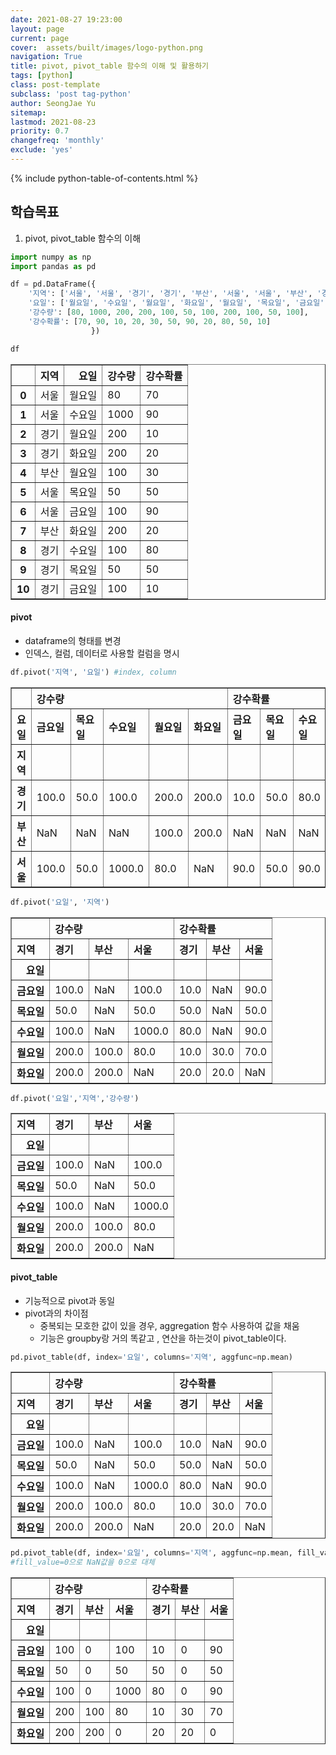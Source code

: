 ```yaml
---
date: 2021-08-27 19:23:00
layout: page
current: page
cover:  assets/built/images/logo-python.png
navigation: True
title: pivot, pivot_table 함수의 이해 및 활용하기
tags: [python]  
class: post-template
subclass: 'post tag-python'
author: SeongJae Yu
sitemap:
lastmod: 2021-08-23
priority: 0.7
changefreq: 'monthly'
exclude: 'yes'
---
```

{% include python-table-of-contents.html %}


## 학습목표
1. pivot, pivot_table 함수의 이해


```python
import numpy as np
import pandas as pd
```


```python
df = pd.DataFrame({
    '지역': ['서울', '서울', '경기', '경기', '부산', '서울', '서울', '부산', '경기', '경기', '경기'],
    '요일': ['월요일', '수요일', '월요일', '화요일', '월요일', '목요일', '금요일', '화요일', '수요일', '목요일', '금요일'],
    '강수량': [80, 1000, 200, 200, 100, 50, 100, 200, 100, 50, 100],
    '강수확률': [70, 90, 10, 20, 30, 50, 90, 20, 80, 50, 10]
                  })

df
```




<div>
<style scoped>
    .dataframe tbody tr th:only-of-type {
        vertical-align: middle;
    }

    .dataframe tbody tr th {
        vertical-align: top;
    }

    .dataframe thead th {
        text-align: right;
    }
</style>
<table border="1" class="dataframe">
  <thead>
    <tr style="text-align: right;">
      <th></th>
      <th>지역</th>
      <th>요일</th>
      <th>강수량</th>
      <th>강수확률</th>
    </tr>
  </thead>
  <tbody>
    <tr>
      <th>0</th>
      <td>서울</td>
      <td>월요일</td>
      <td>80</td>
      <td>70</td>
    </tr>
    <tr>
      <th>1</th>
      <td>서울</td>
      <td>수요일</td>
      <td>1000</td>
      <td>90</td>
    </tr>
    <tr>
      <th>2</th>
      <td>경기</td>
      <td>월요일</td>
      <td>200</td>
      <td>10</td>
    </tr>
    <tr>
      <th>3</th>
      <td>경기</td>
      <td>화요일</td>
      <td>200</td>
      <td>20</td>
    </tr>
    <tr>
      <th>4</th>
      <td>부산</td>
      <td>월요일</td>
      <td>100</td>
      <td>30</td>
    </tr>
    <tr>
      <th>5</th>
      <td>서울</td>
      <td>목요일</td>
      <td>50</td>
      <td>50</td>
    </tr>
    <tr>
      <th>6</th>
      <td>서울</td>
      <td>금요일</td>
      <td>100</td>
      <td>90</td>
    </tr>
    <tr>
      <th>7</th>
      <td>부산</td>
      <td>화요일</td>
      <td>200</td>
      <td>20</td>
    </tr>
    <tr>
      <th>8</th>
      <td>경기</td>
      <td>수요일</td>
      <td>100</td>
      <td>80</td>
    </tr>
    <tr>
      <th>9</th>
      <td>경기</td>
      <td>목요일</td>
      <td>50</td>
      <td>50</td>
    </tr>
    <tr>
      <th>10</th>
      <td>경기</td>
      <td>금요일</td>
      <td>100</td>
      <td>10</td>
    </tr>
  </tbody>
</table>
</div>



#### pivot
- dataframe의 형태를 변경
- 인덱스, 컬럼, 데이터로 사용할 컬럼을 명시


```python
df.pivot('지역', '요일') #index, column
```




<div>
<style scoped>
    .dataframe tbody tr th:only-of-type {
        vertical-align: middle;
    }

    .dataframe tbody tr th {
        vertical-align: top;
    }

    .dataframe thead tr th {
        text-align: left;
    }

    .dataframe thead tr:last-of-type th {
        text-align: right;
    }
</style>
<table border="1" class="dataframe">
  <thead>
    <tr>
      <th></th>
      <th colspan="5" halign="left">강수량</th>
      <th colspan="5" halign="left">강수확률</th>
    </tr>
    <tr>
      <th>요일</th>
      <th>금요일</th>
      <th>목요일</th>
      <th>수요일</th>
      <th>월요일</th>
      <th>화요일</th>
      <th>금요일</th>
      <th>목요일</th>
      <th>수요일</th>
      <th>월요일</th>
      <th>화요일</th>
    </tr>
    <tr>
      <th>지역</th>
      <th></th>
      <th></th>
      <th></th>
      <th></th>
      <th></th>
      <th></th>
      <th></th>
      <th></th>
      <th></th>
      <th></th>
    </tr>
  </thead>
  <tbody>
    <tr>
      <th>경기</th>
      <td>100.0</td>
      <td>50.0</td>
      <td>100.0</td>
      <td>200.0</td>
      <td>200.0</td>
      <td>10.0</td>
      <td>50.0</td>
      <td>80.0</td>
      <td>10.0</td>
      <td>20.0</td>
    </tr>
    <tr>
      <th>부산</th>
      <td>NaN</td>
      <td>NaN</td>
      <td>NaN</td>
      <td>100.0</td>
      <td>200.0</td>
      <td>NaN</td>
      <td>NaN</td>
      <td>NaN</td>
      <td>30.0</td>
      <td>20.0</td>
    </tr>
    <tr>
      <th>서울</th>
      <td>100.0</td>
      <td>50.0</td>
      <td>1000.0</td>
      <td>80.0</td>
      <td>NaN</td>
      <td>90.0</td>
      <td>50.0</td>
      <td>90.0</td>
      <td>70.0</td>
      <td>NaN</td>
    </tr>
  </tbody>
</table>
</div>




```python
df.pivot('요일', '지역')
```




<div>
<style scoped>
    .dataframe tbody tr th:only-of-type {
        vertical-align: middle;
    }

    .dataframe tbody tr th {
        vertical-align: top;
    }

    .dataframe thead tr th {
        text-align: left;
    }

    .dataframe thead tr:last-of-type th {
        text-align: right;
    }
</style>
<table border="1" class="dataframe">
  <thead>
    <tr>
      <th></th>
      <th colspan="3" halign="left">강수량</th>
      <th colspan="3" halign="left">강수확률</th>
    </tr>
    <tr>
      <th>지역</th>
      <th>경기</th>
      <th>부산</th>
      <th>서울</th>
      <th>경기</th>
      <th>부산</th>
      <th>서울</th>
    </tr>
    <tr>
      <th>요일</th>
      <th></th>
      <th></th>
      <th></th>
      <th></th>
      <th></th>
      <th></th>
    </tr>
  </thead>
  <tbody>
    <tr>
      <th>금요일</th>
      <td>100.0</td>
      <td>NaN</td>
      <td>100.0</td>
      <td>10.0</td>
      <td>NaN</td>
      <td>90.0</td>
    </tr>
    <tr>
      <th>목요일</th>
      <td>50.0</td>
      <td>NaN</td>
      <td>50.0</td>
      <td>50.0</td>
      <td>NaN</td>
      <td>50.0</td>
    </tr>
    <tr>
      <th>수요일</th>
      <td>100.0</td>
      <td>NaN</td>
      <td>1000.0</td>
      <td>80.0</td>
      <td>NaN</td>
      <td>90.0</td>
    </tr>
    <tr>
      <th>월요일</th>
      <td>200.0</td>
      <td>100.0</td>
      <td>80.0</td>
      <td>10.0</td>
      <td>30.0</td>
      <td>70.0</td>
    </tr>
    <tr>
      <th>화요일</th>
      <td>200.0</td>
      <td>200.0</td>
      <td>NaN</td>
      <td>20.0</td>
      <td>20.0</td>
      <td>NaN</td>
    </tr>
  </tbody>
</table>
</div>




```python
df.pivot('요일','지역','강수량')
```




<div>
<style scoped>
    .dataframe tbody tr th:only-of-type {
        vertical-align: middle;
    }

    .dataframe tbody tr th {
        vertical-align: top;
    }

    .dataframe thead th {
        text-align: right;
    }
</style>
<table border="1" class="dataframe">
  <thead>
    <tr style="text-align: right;">
      <th>지역</th>
      <th>경기</th>
      <th>부산</th>
      <th>서울</th>
    </tr>
    <tr>
      <th>요일</th>
      <th></th>
      <th></th>
      <th></th>
    </tr>
  </thead>
  <tbody>
    <tr>
      <th>금요일</th>
      <td>100.0</td>
      <td>NaN</td>
      <td>100.0</td>
    </tr>
    <tr>
      <th>목요일</th>
      <td>50.0</td>
      <td>NaN</td>
      <td>50.0</td>
    </tr>
    <tr>
      <th>수요일</th>
      <td>100.0</td>
      <td>NaN</td>
      <td>1000.0</td>
    </tr>
    <tr>
      <th>월요일</th>
      <td>200.0</td>
      <td>100.0</td>
      <td>80.0</td>
    </tr>
    <tr>
      <th>화요일</th>
      <td>200.0</td>
      <td>200.0</td>
      <td>NaN</td>
    </tr>
  </tbody>
</table>
</div>



#### pivot_table
- 기능적으로 pivot과 동일
- pivot과의 차이점
  - 중복되는 모호한 값이 있을 경우, aggregation 함수 사용하여 값을 채움
  - 기능은 groupby랑 거의 똑같고 , 연산을 하는것이 pivot_table이다.


```python
pd.pivot_table(df, index='요일', columns='지역', aggfunc=np.mean)
```




<div>
<style scoped>
    .dataframe tbody tr th:only-of-type {
        vertical-align: middle;
    }

    .dataframe tbody tr th {
        vertical-align: top;
    }

    .dataframe thead tr th {
        text-align: left;
    }

    .dataframe thead tr:last-of-type th {
        text-align: right;
    }
</style>
<table border="1" class="dataframe">
  <thead>
    <tr>
      <th></th>
      <th colspan="3" halign="left">강수량</th>
      <th colspan="3" halign="left">강수확률</th>
    </tr>
    <tr>
      <th>지역</th>
      <th>경기</th>
      <th>부산</th>
      <th>서울</th>
      <th>경기</th>
      <th>부산</th>
      <th>서울</th>
    </tr>
    <tr>
      <th>요일</th>
      <th></th>
      <th></th>
      <th></th>
      <th></th>
      <th></th>
      <th></th>
    </tr>
  </thead>
  <tbody>
    <tr>
      <th>금요일</th>
      <td>100.0</td>
      <td>NaN</td>
      <td>100.0</td>
      <td>10.0</td>
      <td>NaN</td>
      <td>90.0</td>
    </tr>
    <tr>
      <th>목요일</th>
      <td>50.0</td>
      <td>NaN</td>
      <td>50.0</td>
      <td>50.0</td>
      <td>NaN</td>
      <td>50.0</td>
    </tr>
    <tr>
      <th>수요일</th>
      <td>100.0</td>
      <td>NaN</td>
      <td>1000.0</td>
      <td>80.0</td>
      <td>NaN</td>
      <td>90.0</td>
    </tr>
    <tr>
      <th>월요일</th>
      <td>200.0</td>
      <td>100.0</td>
      <td>80.0</td>
      <td>10.0</td>
      <td>30.0</td>
      <td>70.0</td>
    </tr>
    <tr>
      <th>화요일</th>
      <td>200.0</td>
      <td>200.0</td>
      <td>NaN</td>
      <td>20.0</td>
      <td>20.0</td>
      <td>NaN</td>
    </tr>
  </tbody>
</table>
</div>




```python
pd.pivot_table(df, index='요일', columns='지역', aggfunc=np.mean, fill_value=0)
#fill_value=0으로 NaN값을 0으로 대체
```




<div>
<style scoped>
    .dataframe tbody tr th:only-of-type {
        vertical-align: middle;
    }

    .dataframe tbody tr th {
        vertical-align: top;
    }

    .dataframe thead tr th {
        text-align: left;
    }

    .dataframe thead tr:last-of-type th {
        text-align: right;
    }
</style>
<table border="1" class="dataframe">
  <thead>
    <tr>
      <th></th>
      <th colspan="3" halign="left">강수량</th>
      <th colspan="3" halign="left">강수확률</th>
    </tr>
    <tr>
      <th>지역</th>
      <th>경기</th>
      <th>부산</th>
      <th>서울</th>
      <th>경기</th>
      <th>부산</th>
      <th>서울</th>
    </tr>
    <tr>
      <th>요일</th>
      <th></th>
      <th></th>
      <th></th>
      <th></th>
      <th></th>
      <th></th>
    </tr>
  </thead>
  <tbody>
    <tr>
      <th>금요일</th>
      <td>100</td>
      <td>0</td>
      <td>100</td>
      <td>10</td>
      <td>0</td>
      <td>90</td>
    </tr>
    <tr>
      <th>목요일</th>
      <td>50</td>
      <td>0</td>
      <td>50</td>
      <td>50</td>
      <td>0</td>
      <td>50</td>
    </tr>
    <tr>
      <th>수요일</th>
      <td>100</td>
      <td>0</td>
      <td>1000</td>
      <td>80</td>
      <td>0</td>
      <td>90</td>
    </tr>
    <tr>
      <th>월요일</th>
      <td>200</td>
      <td>100</td>
      <td>80</td>
      <td>10</td>
      <td>30</td>
      <td>70</td>
    </tr>
    <tr>
      <th>화요일</th>
      <td>200</td>
      <td>200</td>
      <td>0</td>
      <td>20</td>
      <td>20</td>
      <td>0</td>
    </tr>
  </tbody>
</table>
</div>


